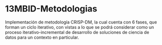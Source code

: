 # 13MBID-Metodologias
Implementación de metodología CRISP-DM, la cual cuenta con 6 fases, que forman un ciclo iterativo, con vistas a lo que se podrá considerar como un proceso iterativo-incremental de desarrollo de soluciones de ciencia de datos para un contexto en particular.
